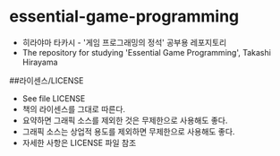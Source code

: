 ﻿essential-game-programming
===========

* 히라야마 타카시 - '게임 프로그래밍의 정석' 공부용 레포지토리
* The repository for studying 'Essential Game Programming', Takashi Hirayama

##라이센스/LICENSE
* See file LICENSE
* 책의 라이센스를 그대로 따른다.
* 요약하면 그래픽 소스를 제외한 것은 무제한으로 사용해도 좋다.
* 그래픽 소스는 상업적 용도를 제외하면 무제한으로 사용해도 좋다.
* 자세한 사항은 LICENSE 파일 참조
